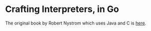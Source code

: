 # Crafting Interpreters, in Go

The original book by Robert Nystrom which uses Java and C is [here](https://craftinginterpreters.com/).
